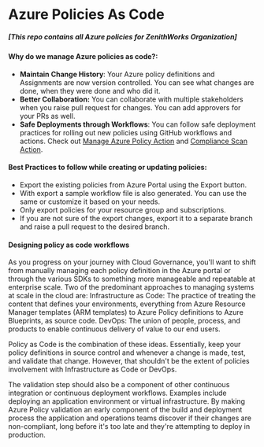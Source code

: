 # Azure Policies As Code  
##### [This repo contains all Azure policies for ZenithWorks Organization]

#### Why do we manage Azure policies as code?:
* **Maintain Change History**: Your Azure policy definitions and Assignments are now version controlled. You can see what changes are done, when they were done and who did it.
* **Better Collaboration:** You can collaborate with multiple stakeholders when you raise pull request for changes. You can add approvers for your PRs as well.
* **Safe Deployments through Workflows**: You can follow safe deployment practices for rolling out new policies using GitHub workflows and actions. Check out [Manage Azure Policy Action](https://github.com/marketplace/actions/manage-azure-policy) and [Compliance Scan Action](https://github.com/marketplace/actions/azure-policy-compliance-scan).


#### Best Practices to follow while creating or updating policies:
* Export the existing policies from Azure Portal using the Export button.
* With export a sample workflow file is also generated. You can use the same or customize it based on your needs.
* Only export policies for your resource group and subscriptions.
* If you are not sure of the export changes, export it to a separate branch and raise a pull request to the desired branch.

#### Designing policy as code workflows

As you progress on your journey with Cloud Governance, you'll want to shift from manually managing each policy definition in the Azure portal or through the various SDKs to something more manageable and repeatable at enterprise scale. Two of the predominant approaches to managing systems at scale in the cloud are:
Infrastructure as Code: The practice of treating the content that defines your environments, everything from Azure Resource Manager templates (ARM templates) to Azure Policy definitions to Azure Blueprints, as source code.
DevOps: The union of people, process, and products to enable continuous delivery of value to our end users.

Policy as Code is the combination of these ideas. Essentially, keep your policy definitions in source control and whenever a change is made, test, and validate that change. However, that shouldn't be the extent of policies involvement with Infrastructure as Code or DevOps.

The validation step should also be a component of other continuous integration or continuous deployment workflows. Examples include deploying an application environment or virtual infrastructure. By making Azure Policy validation an early component of the build and deployment process the application and operations teams discover if their changes are non-compliant, long before it's too late and they're attempting to deploy in production.
